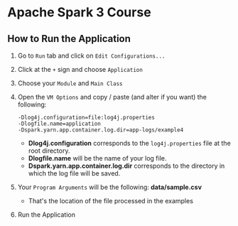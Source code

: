 # Apache Spark 3 Course

## How to Run the Application

1. Go to `Run` tab and click on `Edit Configurations...`
2. Click at the `+` sign and choose `Application`
3. Choose your `Module` and `Main Class`
4. Open the `VM Options` and copy / paste (and alter if you want) the following:
    ```
    -Dlog4j.configuration=file:log4j.properties
    -Dlogfile.name=application
    -Dspark.yarn.app.container.log.dir=app-logs/example4
    ```
    * **Dlog4j.configuration** corresponds to the `log4j.properties` file at the root directory.
    * **Dlogfile.name** will be the name of your log file.
    * **Dspark.yarn.app.container.log.dir** corresponds to the directory in which the log file will be saved.


5. Your `Program Arguments` will be the following: **data/sample.csv** 
    * That's the location of the file processed in the examples
6. Run the Application

